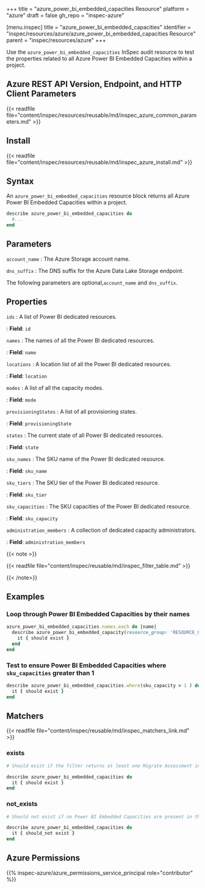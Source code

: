 +++
title = "azure_power_bi_embedded_capacities Resource"
platform = "azure"
draft = false
gh_repo = "inspec-azure"

[menu.inspec]
title = "azure_power_bi_embedded_capacities"
identifier = "inspec/resources/azure/azure_power_bi_embedded_capacities Resource"
parent = "inspec/resources/azure"
+++

Use the `azure_power_bi_embedded_capacities` InSpec audit resource to test the properties related to all Azure Power BI Embedded Capacities within a project.

## Azure REST API Version, Endpoint, and HTTP Client Parameters

{{< readfile file="content/inspec/resources/reusable/md/inspec_azure_common_parameters.md" >}}

## Install

{{< readfile file="content/inspec/resources/reusable/md/inspec_azure_install.md" >}}

## Syntax

An `azure_power_bi_embedded_capacities` resource block returns all Azure Power BI Embedded Capacities within a project.

```ruby
describe azure_power_bi_embedded_capacities do
  #...
end
```

## Parameters

`account_name`
: The Azure Storage account name.

`dns_suffix`
: The DNS suffix for the Azure Data Lake Storage endpoint.

The following parameters are optional,`account_name` and `dns_suffix`.

## Properties

`ids`
: A list of Power BI dedicated resources.

: **Field**: `id`

`names`
: The names of all the Power BI dedicated resources.

: **Field**: `name`

`locations`
: A location list of all the Power BI dedicated resources.

: **Field**: `location`

`modes`
: A list of all the capacity modes.

: **Field**: `mode`

`provisioningStates`
: A list of all provisioning states.

: **Field**: `provisioningState`

`states`
: The current state of all Power BI dedicated resources.

: **Field**: `state`

`sku_names`
: The SKU name of the Power BI dedicated resource.

: **Field**: `sku_name`

`sku_tiers`
: The SKU tier of the Power BI dedicated resource.

: **Field**: `sku_tier`

`sku_capacities`
: The SKU capacities of the Power BI dedicated resource.

: **Field**: `sku_capacity`

`administration_members`
: A collection of dedicated capacity administrators.

: **Field**: `administration_members`

{{< note >}}

{{< readfile file="content/inspec/reusable/md/inspec_filter_table.md" >}}

{{< /note>}}

## Examples

### Loop through Power BI Embedded Capacities by their names

```ruby
azure_power_bi_embedded_capacities.names.each do |name|
  describe azure_power_bi_embedded_capacity(resource_group: 'RESOURCE_GROUP', name: name) do
    it { should exist }
  end
end
```

### Test to ensure Power BI Embedded Capacities where `sku_capacities` greater than 1

```ruby
describe azure_power_bi_embedded_capacities.where(sku_capacity > 1 ) do
  it { should exist }
end
```

## Matchers

{{< readfile file="content/inspec/reusable/md/inspec_matchers_link.md" >}}

### exists

```ruby
# Should exist if the filter returns at least one Migrate Assessment in the project and the resource group.

describe azure_power_bi_embedded_capacities do
  it { should exist }
end
```

### not_exists

```ruby
# Should not exist if no Power BI Embedded Capacities are present in the project and the resource group.

describe azure_power_bi_embedded_capacities do
  it { should_not exist }
end
```

## Azure Permissions

{{% inspec-azure/azure_permissions_service_principal role="contributor" %}}
